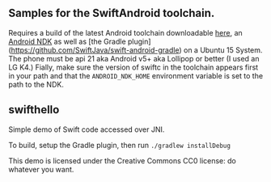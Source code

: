 ## Samples for the SwiftAndroid toolchain.

Requires a build of the latest Android toolchain downloadable [here](http://johnholdsworh.com/android_toolchain.tgz),
an [Android NDK](http://developer.android.com/ndk/downloads/index.html) as well as [the Gradle plugin]
(https://github.com/SwiftJava/swift-android-gradle) on a Ubuntu 15 System. The phone must be api 21
aka Android v5+ aka Lollipop or better (I used an LG K4.) Fially, make sure the version of swiftc
in the toolchain appears first in your path and that the `ANDROID_NDK_HOME` environment variable is
set to the path to the NDK.

## swifthello

Simple demo of Swift code accessed over JNI.

To build, setup the Gradle plugin, then run `./gradlew installDebug`

This demo is licensed under the Creative Commons CC0 license:
do whatever you want.

